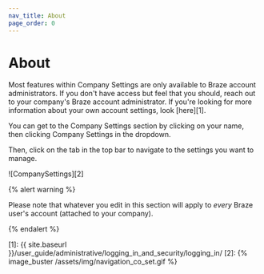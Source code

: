 ```yaml
---
nav_title: About
page_order: 0
---
```


# About

Most features within Company Settings are only available to Braze account administrators. If you don't have access but feel that you should, reach out to your company's Braze account administrator. If you're looking for more information about your own account settings, look [here][1].


You can get to the Company Settings section by clicking on your name, then clicking Company Settings in the dropdown.

Then, click on the tab in the top bar to navigate to the settings you want to manage.

![CompanySettings][2]

{% alert warning %}

Please note that whatever you edit in this section will apply to _every_ Braze user's account (attached to your company).

{% endalert %}

[1]: {{ site.baseurl }}/user_guide/administrative/logging_in_and_security/logging_in/
[2]: {% image_buster /assets/img/navigation_co_set.gif %}
